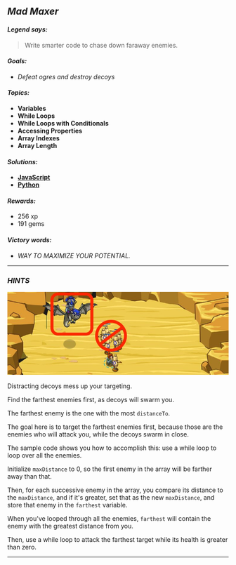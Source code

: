 ## _Mad Maxer_

#### _Legend says:_
> Write smarter code to chase down faraway enemies.

#### _Goals:_
+ _Defeat ogres and destroy decoys_

#### _Topics:_
+ **Variables**
+ **While Loops**
+ **While Loops with Conditionals**
+ **Accessing Properties**
+ **Array Indexes**
+ **Array Length**

#### _Solutions:_
+ **[JavaScript](madMaxer.js)**
+ **[Python](mad_maxer.py)**

#### _Rewards:_
+ 256 xp
+ 191 gems

#### _Victory words:_
+ _WAY TO MAXIMIZE YOUR POTENTIAL._

___

### _HINTS_

![](img/mad_maxer.jpeg)

Distracting decoys mess up your targeting.

Find the farthest enemies first, as decoys will swarm you.

The farthest enemy is the one with the most `distanceTo`.

The goal here is to target the farthest enemies first, because those are the enemies who will attack you, while the decoys swarm in close.

The sample code shows you how to accomplish this: use a while loop to loop over all the enemies.

Initialize `maxDistance` to 0, so the first enemy in the array will be farther away than that.

Then, for each successive enemy in the array, you compare its distance to the `maxDistance`, and if it's greater, set that as the new `maxDistance`, and store that enemy in the `farthest` variable.

When you've looped through all the enemies, `farthest` will contain the enemy with the greatest distance from you.

Then, use a while loop to attack the farthest target while its health is greater than zero.

___
